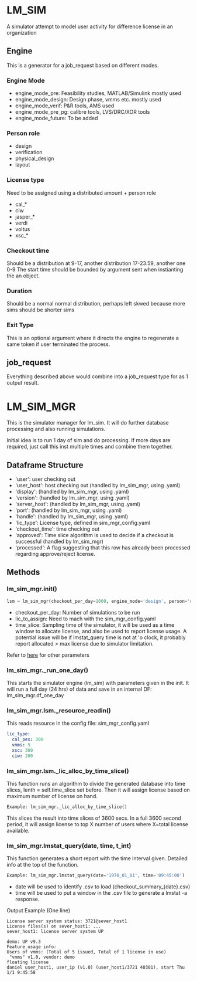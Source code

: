 LM_SIM
==========
A simulator attempt to model user activity for difference license in an organization

Engine
----------
This is a generator for a job_request based on different modes.

### Engine Mode

- engine_mode_pre: Feasibility studies, MATLAB/Simulink mostly used
- engine_mode_design: Design phase, vmms etc. mostly used
- engine_mode_verif: P&R tools, AMS used
- engine_mode_pre_pg: calibre tools, LVS/DRC/XOR tools
- engine_mode_future: To be added

### Person role

- design
- verification
- physical_design
- layout

### License type

Need to be assigned using a distributed amount + person role

- cal_*
- ciw
- jasper_*
- verdi
- voltus
- xsc_*

### Checkout time

Should be a distribution at 9-17, another distribution 17-23.59, another one 0-9 The start time should be bounded by
argument sent when instianting the an object.

### Duration

Should be a normal normal distribution, perhaps left skwed because more sims should be shorter sims

### Exit Type

This is an optional argument where it directs the engine to regenerate a same token if user terminated the process.

## job_request

Everything described above would combine into a job_request type for as 1 output result.

LM_SIM_MGR
===========
This is the simulator manager for lm_sim. It will do further database processing and also running simulations.

Initial idea is to run 1 day of sim and do processing. If more days are required, just call this inst multiple times and
combine them together.

Dataframe Structure
----------

- 'user': user checking out
- 'user_host': host checking out (handled by lm_sim_mgr, using .yaml)
- 'display': (handled by lm_sim_mgr, using .yaml)
- 'version': (handled by lm_sim_mgr, using .yaml)
- 'server_host': (handled by lm_sim_mgr, using .yaml)
- 'port': (handled by lm_sim_mgr, using .yaml)
- 'handle': (handled by lm_sim_mgr, using .yaml)
- 'lic_type': License type, defined in sim_mgr_config.yaml
- 'checkout_time': time checking out
- 'approved': Time slice algorithm is used to decide if a checkout is successful (handled by lm_sim_mgr)
- 'processed': A flag suggesting that this row has already been processed regarding approve/reject license.

Methods
---------

### lm_sim_mgr.__init__()

```python
lsm = lm_sim_mgr(checkout_per_day=1000, engine_mode='design', person='design', lic_to_assign='vmms', time_slice=60)
```

- checkout_per_day: Number of simulations to be run
- lic_to_assign: Need to mach with the sim_mgr_config.yaml
- time_slice: Sampling time of the simulator, it will be used as a time window to allocate license, and also be used to
  report license usage. A potential issue will be if lmstat_query time is not at 'o clock, it probably report
  allocated > max license due to simulator limitation.

Refer to [here](#LM_SIM) for other parameters

### lm_sim_mgr._run_one_day()

This starts the simulator engine (lm_sim) with parameters given in the init. It will run a full day (24 hrs) of data and
save in an internal DF: lm_sim_mgr.df_one_day

### lm_sim_mgr.lsm._resource_readin()

This reads resource in the config file: sim_mgr_config.yaml

```yaml
lic_type:
  cal_pex: 300
  vmms: 5
  xsc: 300
  ciw: 200

```

### lm_sim_mgr.lsm._lic_alloc_by_time_slice()

This function runs an algorithm to divide the generated database into time slices, lenth = self.time_slice set before. Then it will
assign license based on maximum number of license on hand.

```python
Example: lm_sim_mgr._lic_alloc_by_time_slice()
```

This slices the result into time slices of 3600 secs. In a full 3600 second period, it will assign license to top X
number of users where X=total license available.

### lm_sim_mgr.lmstat_query(date, time, t_int)

This function generates a short report with the time interval given. Detailed info at the top of the function.

```python
Example: lm_sim_mgr.lmstat_query(date='1970_01_01', time='09:45:00')
```
- date will be used to identify .csv to load (checkout_summary_{date}.csv)
- time will be used to put a window in the .csv file to generate a lmstat -a response.

Output Example (One line)

```log
License server system status: 3721@sever_host1
License files(s) on sever_host1: ...
sever_host1: license server system UP

demo: UP v9.3
Feature usage info:
Users of vmms: (Total of 5 issued, Total of 1 license in use)
 "vmms" v1.0, vendor: demo
floating license
daniel user_host1, user_ip (v1.0) (user_host1/3721 40301), start Thu 1/1 9:45:58
```

